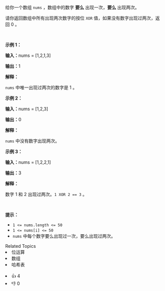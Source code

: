 <p>给你一个数组&nbsp;<code>nums</code>&nbsp;，数组中的数字 <strong>要么</strong> 出现一次，<strong>要么</strong>&nbsp;出现两次。</p>

<p>请你返回数组中所有出现两次数字的按位<em>&nbsp;</em><code>XOR</code>&nbsp;值，如果没有数字出现过两次，返回 0 。</p>

<p>&nbsp;</p>

<p><strong class="example">示例 1：</strong></p>

<div class="example-block"> 
 <p><span class="example-io"><b>输入：</b>nums = [1,2,1,3]</span></p> 
</div>

<p><span class="example-io"><b>输出：</b>1</span></p>

<p><strong>解释：</strong></p>

<p><code>nums</code>&nbsp;中唯一出现过两次的数字是 1 。</p>

<p><strong class="example">示例 2：</strong></p>

<div class="example-block"> 
 <p><span class="example-io"><b>输入：</b>nums = [1,2,3]</span></p> 
</div>

<p><span class="example-io"><b>输出：</b>0</span></p>

<p><strong>解释：</strong></p>

<p><code>nums</code>&nbsp;中没有数字出现两次。</p>

<p><strong class="example">示例 3：</strong></p>

<div class="example-block"> 
 <p><span class="example-io"><b>输入：</b>nums = [1,2,2,1]</span></p> 
</div>

<p><span class="example-io"><b>输出：</b>3</span></p>

<p><strong>解释：</strong></p>

<p>数字 1 和&nbsp;2 出现过两次。<code>1 XOR 2 == 3</code>&nbsp;。</p>

<p>&nbsp;</p>

<p><strong>提示：</strong></p>

<ul> 
 <li><code>1 &lt;= nums.length &lt;= 50</code></li> 
 <li><code>1 &lt;= nums[i] &lt;= 50</code></li> 
 <li><code>nums</code>&nbsp;中每个数字要么出现过一次，要么出现过两次。</li> 
</ul>

<div><div>Related Topics</div><div><li>位运算</li><li>数组</li><li>哈希表</li></div></div><br><div><li>👍 4</li><li>👎 0</li></div>